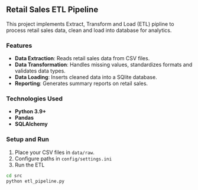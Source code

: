 ## Retail Sales ETL Pipeline
This project implements Extract, Transform and Load (ETL) pipline to process retail sales data, clean and load into database for analytics.

### Features
- **Data Extraction**: Reads retail sales data from CSV files.
- **Data Transformation**: Handles missing values, standardizes formats and validates data types. 
- **Data Loading**: Inserts cleaned data into a SQlite database.
- **Reporting**: Generates summary reports on retail sales.

### Technologies Used
- **Python 3.9+**
- **Pandas**
- **SQLAlchemy**

### Setup and Run
1. Place your CSV files in `data/raw`.
2. Configure paths in `config/settings.ini`
3. Run the ETL

```bash
cd src
python etl_pipeline.py
````